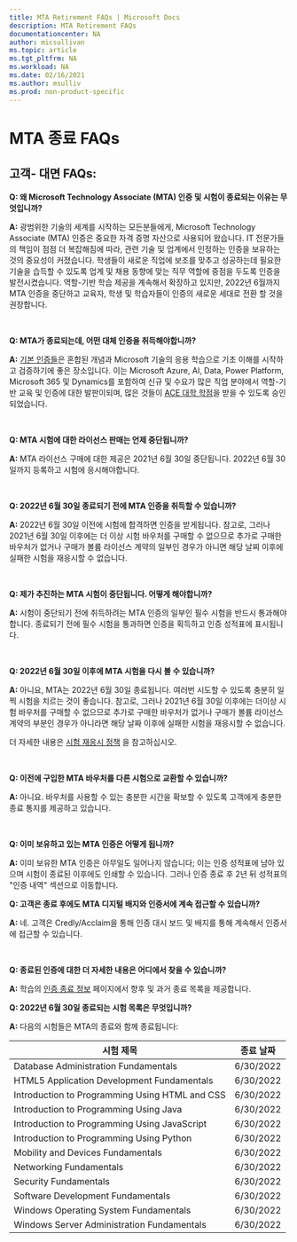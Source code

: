 ```yaml
---
title: MTA Retirement FAQs | Microsoft Docs
description: MTA Retirement FAQs
documentationcenter: NA
author: micsullivan
ms.topic: article
ms.tgt_pltfrm: NA
ms.workload: NA
ms.date: 02/16/2021
ms.author: msulliv
ms.prod: non-product-specific
---
```


# MTA 종료 FAQs


## 고객- 대면 FAQs: 


**Q: 왜 Microsoft Technology Associate (MTA) 인증 및 시험이 종료되는 이유는 무엇입니까?**

**A:** 광범위한 기술의 세계를 시작하는 모든분들에게, Microsoft Technology Associate (MTA) 인증은 중요한 자격 증명 자산으로 사용되어 왔습니다. IT 전문가들의 책임이 점점 더 복잡해짐에 따라, 관련 기술 및 업계에서 인정하는 인증을 보유하는 것의 중요성이 커졌습니다. 학생들이 새로운 직업에 보조를 맞추고 성공하는데 필요한 기술을 습득할 수 있도록 업계 및 채용 동향에 맞는 직무 역할에 중점을 두도록 인증을 발전시켰습니다. 역할-기반 학습 제공을 계속해서 확장하고 있지만, 2022년 6월까지 MTA 인증을 중단하고 교육자, 학생 및 학습자들이 인증의 새로운 세대로 전환 할 것을 권장합니다. 

<br/>

**Q: MTA가 종료되는데, 어떤 대체 인증을 취득해야합니까?**

**A:** [기본 인증들](/learn/certifications/browse/?type=fundamentals)은 혼합된 개념과 Microsoft 기술의 응용 학습으로 기초 이해를 시작하고 검증하기에 좋은 장소입니다. 이는 Microsoft Azure, AI, Data, Power Platform, Microsoft 365 및 Dynamics를 포함하여 신규 및 수요가 많은 직업 분야에서 역할-기반 교육 및 인증에 대한 발판이되며, 많은 것들이 [ACE 대학 학점](/learn/certifications/ace-credit-for-certification-exams)을 받을 수 있도록 승인 되었습니다.

<br/>

**Q: MTA 시험에 대한 라이선스 판매는 언제 중단됩니까?**

**A:** MTA 라이선스 구매에 대한 제공은 2021년 6월 30일 중단됩니다. 2022년 6월 30일까지 등록하고 시험에 응시해야합니다.

<br/>

**Q: 2022년 6월 30일 종료되기 전에 MTA 인증을 취득할 수 있습니까?**

**A:** 2022년 6월 30일 이전에 시험에 합격하면 인증을 받게됩니다. 참고로, 그러나 2021년 6월 30일 이후에는 더 이상 시험 바우처를 구매할 수 없으므로 추가로 구매한 바우처가 없거나 구매가 볼륨 라이선스 계약의 일부인 경우가 아니면 해당 날찌 이후에 실패한 시험을 재응시할 수 없습니다. 

<br/>

**Q: 제가 추진하는 MTA 시험이 중단됩니다. 어떻게 해야합니까?**

**A:** 시험이 중단되기 전에 취득하려는 MTA 인증의 일부인 필수 시험을 반드시 통과해야합니다. 종료되기 전에 필수 시험을 통과하면 인증을 획득하고 인증 성적표에 표시됩니다.

<br/>

**Q: 2022년 6월 30일 이후에 MTA 시험을 다시 볼 수 있습니까?**

**A:** 아니요, MTA는 2022년 6월 30일 종료됩니다. 여러번 시도할 수 있도록 충분히 일찍 시험을 치르는 것이 좋습니다. 참고로, 그러나 2021년 6월 30일 이후에는 더이상 시험 바우처를 구매할 수 없으므로 추가로 구매한 바우처가 없거나 구매가 볼륨 라이선스 계약의 부분인 경우가 아니라면 해당 날짜 이후에 실패한 시험을 재응시할 수 없습니다. 
<br/>

더 자세한 내용은 [시험 재응시 정책](/learn/certifications/exam-security-policy-and-exam-retake-policy#exam-retake-policy) 을 참고하십시오.

<br/>

**Q: 이전에 구입한 MTA 바우처를 다른 시험으로 교환할 수 있습니까?**

**A:** 아니요. 바우처를 사용할 수 있는 충분한 시간을 확보할 수 있도록 고객에게 충분한 종료 통지를 제공하고 있습니다. 

<br/>

**Q: 이미 보유하고 있는 MTA 인증은 어떻게 됩니까?**

**A:** 이미 보유한 MTA 인증은 아무일도 일어나지 않습니다; 이는 인증 성적표에 남아 있으며 시험이 종료된 이후에도 인쇄할 수 있습니다. 그러나 인증 종료 후 2년 뒤 성적표의 "인증 내역" 섹션으로 이동합니다.
<br/>

**Q: 고객은 종료 후에도 MTA 디지털 배지와 인증서에 계속 접근할 수 있습니까?**

**A:** 네. 고객은 Credly/Acclaim을 통해 인증 대시 보드 및 배지를 통해 계속해서 인증서에 접근할 수 있습니다. 

<br/>


**Q: 종료된 인증에 대한 더 자세한 내용은 어디에서 찾을 수 있습니까?**

**A:** 학습의 [인증 종료 정보](/learn/certifications/retired-certifications) 페이지에서 향후 및 과거 종료 목록을 제공합니다.
<br/>

**Q: 2022년 6월 30일 종료되는 시험 목록은 무엇입니까?**

**A:** 다음의 시험들은 MTA의 종료와 함께 종료됩니다:

| 시험 제목                                     | 종료 날짜|
|------------------------------------------------|-----------------|
| Database Administration Fundamentals           | 6/30/2022       |
| HTML5 Application Development Fundamentals     | 6/30/2022       |
| Introduction to Programming Using HTML and CSS | 6/30/2022       |
| Introduction to Programming Using Java         | 6/30/2022       |
| Introduction to Programming Using JavaScript   | 6/30/2022       |
| Introduction to Programming Using Python       | 6/30/2022       |
| Mobility and Devices Fundamentals              | 6/30/2022       |
| Networking Fundamentals                        | 6/30/2022       |
| Security Fundamentals                          | 6/30/2022       |
| Software Development Fundamentals              | 6/30/2022       |
| Windows Operating System Fundamentals          | 6/30/2022       |
| Windows Server Administration Fundamentals     | 6/30/2022       |

